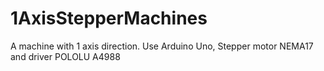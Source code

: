 # 1AxisStepperMachines
A machine with 1 axis direction. Use Arduino Uno, Stepper motor NEMA17 and driver POLOLU A4988
